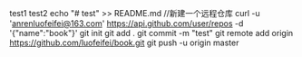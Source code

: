 test1
test2
echo "# test" >> README.md
//新建一个远程仓库
curl -u 'anrenluofeifei@163.com' https://api.github.com/user/repos -d '{"name":"book"}'
git init
git add .
git commit -m "test"
git remote add origin https://github.com/luofeifei/book.git
git push -u origin master